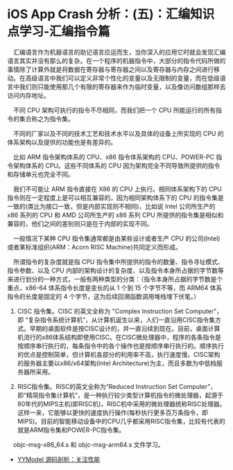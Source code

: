 # iOS App Crash 分析：(五)：汇编知识点学习-汇编指令篇

&emsp;汇编语言作为机器语言的助记语言应运而生，当你深入的应用它时就会发现汇编语言其实并没有那么的复杂。在一个程序的机器指令中，大部分的指令代码所做的事情除了计算外就是将数据在寄存器与寄存器之间以及寄存器与内存之间进行移动。在高级语言中我们可以定义非常个性化的变量以及无限制的变量，而在低级语言中我们则只能使用那几个有限的寄存器来作为临时变量，以及像访问数组那样去访问内存地址。

&emsp;不同 CPU 架构可执行的指令不尽相同，而我们把一个 CPU 所能运行的所有指令的集合称之为指令集。

&emsp;不同的厂家以及不同的技术工艺和技术水平以及具体的设备上所实现的 CPU 的体系架构以及提供的功能也是有差异的。

&emsp;比如 ARM 指令架构体系的 CPU、x86 指令体系架构的 CPU、POWER-PC 指令架构体系的 CPU。这些不同体系的 CPU 因为架构完全不同导致所提供的指令和存储单元也完全不同。

&emsp;我们不可能让 ARM 指令直接在 X86 的 CPU 上执行。相同体系架构下的 CPU 指令则在一定程度上是可以相互兼容的，因为相同架构体系下的 CPU 的指令集是一致的(类比为接口一致，但是内部实现则不相同)，比如说 Intel 公司所生产的 x86 系列的 CPU 和 AMD 公司所生产的 x86 系列 CPU 所提供的指令集是相似和兼容的，他们之间的差别则只是在于内部的实现不同。

&emsp;一般情况下某种 CPU 指令集通常都是由某些设计或者生产 CPU 的公司(Intel)或者某标准组织(ARM：Acorn RISC Machine)共同定义而形成。

&emsp;所谓指令的复杂度就是指 CPU 指令集中所提供的指令的数量、指令寻址模式、指令参数、以及 CPU 内部的架构设计的复杂度、以及指令本身所占据的字节数等来进行划分的一种方式，一般有两种类型的分类：（指令本身所占据的字节数是个重点，x86-64 体系指令长度是变长的从 1 个到 15 个字节不等，而 ARM64 体系指令的长度是固定的 4 个字节，这为后续回溯函数调用堆栈埋下伏笔。）

1. CISC 指令集。CISC 的英文全称为 "Complex Instruction Set Computer"，即 “复杂指令系统计算机”，从计算机诞生以来，人们一直沿用CISC指令集方式。早期的桌面软件是按CISC设计的，并一直沿续到现在。目前，桌面计算机流行的x86体系结构即使用CISC。在CISC微处理器中，程序的各条指令是按顺序串行执行的，每条指令中的各个操作也是按顺序串行执行的。顺序执行的优点是控制简单，但计算机各部分的利用率不高，执行速度慢。CISC架构的服务器主要以x86/x64架构(Intel Architecture)为主，而且多数为中低档服务器所采用。

2. RISC指令集。RISC的英文全称为“Reduced Instruction Set Computer”，即“精简指令集计算机”，是一种执行较少类型计算机指令的微处理器，起源于80年代的MIPS主机(即RISC机)，RISC机中采用的微处理器统称RISC处理器。这样一来，它能够以更快的速度执行操作(每秒执行更多百万条指令，即MIPS)。目前的智能移动设备中的CPU几乎都采用RISC指令集，比较有代表的就是ARM指令集和POWER-PC指令集。

&emsp;objc-msg-x86_64.s 和 objc-msg-arm64.s 文件学习。







































+ [YYModel 源码剖析：关注性能](https://juejin.cn/post/6844903902396039181)
